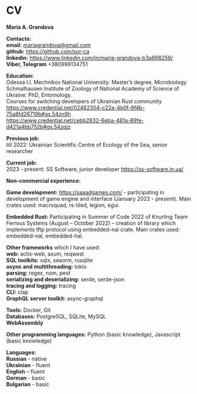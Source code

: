 # CV
**Maria A. Grandova** 

**Contacts:**   
**email:** mariagrandova@gmail.com  
**github:** https://github.com/sor-ca  
**linkedin:** https://www.linkedin.com/in/maria-grandova-b3a698259/  
**Viber, Telegram** +380999134751  

**Education:**  
Odessa I.I. Mechnikov National University: Master’s degree, Microbiology  
Schmalhausen Institute of Zoology of National Academy of Science of Ukraine: PhD, Entomology.  
Courses for switching developers of Ukrainian Rust community  
https://www.credential.net/02482304-c22a-4b0f-9f4b-75a8fd26719b#gs.54zn9h  
https://www.credential.net/cebb2832-6eba-481a-89fe-d421a4bb752b#gs.54zqjz  

**Previous job:**  
till 2022: Ukrainian Scientific Centre of Ecology of the Sea, senior researcher  

**Current job:**  
2023 - present: SS Software, junior developer  https://ss-software.in.ua/

**Non-commercial experience:**

**Game development:** https://saaadgames.com/ - participating in development of game engine and interface (January 2022 - present). Main crates used:  macroquad, rs-tiled, legion, egui.  

**Embedded Rust:** Participating in Summer of Code 2022 of Knurling Team Ferrous Systems (August – October 2022) – creation of library which implements tftp protocol using embedded-nal crate. Main crates used: embedded-nal, embedded-hal.  

**Other frameworks** which I have used:  
**web:** actix-web, axum, reqwest  
**SQL toolkits:** sqlx, seaorm, rusqlite  
**async and multithreading:** tokio  
**parsing:** regex, nom, pest  
**serializing and deserializing:** serde, serde-json  
**tracing and logging:** tracing  
**CLI:** clap  
**GraphQL server toolkit:** async-graphql  

**Tools:** Docker, Git  
**Databases:** PostgreSQL, SQLite, MySQL  
**WebAssembly**   

**Other programming languages:** Python (basic knowledge), Javascript (basic knowledge)

**Languages:**   
**Russian** - native   
**Ukrainian** - fluent   
**English** – fluent  
**German** - basic  
**Bulgarian** - basic  
